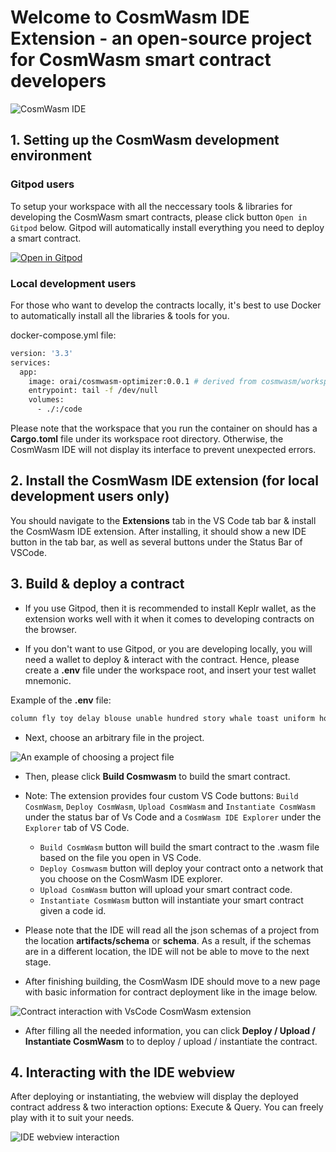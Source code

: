 # Welcome to CosmWasm IDE Extension - an open-source project for CosmWasm smart contract developers

![CosmWasm IDE](https://raw.githubusercontent.com/oraichain/vscode-cosmwasm/docs/contributing/public/logo-128.png)

## 1. Setting up the CosmWasm development environment

### Gitpod users

To setup your workspace with all the neccessary tools & libraries for developing the CosmWasm smart contracts, please click button ```Open in Gitpod``` below. Gitpod will automatically install everything you need to deploy a smart contract.

[![Open in Gitpod](https://gitpod.io/button/open-in-gitpod.svg)](https://gitpod.io/#https://github.com/oraichain/cosmwasm-gitpod)

### Local development users

For those who want to develop the contracts locally, it's best to use Docker to automatically install all the libraries & tools for you.

docker-compose.yml file:

```bash
version: '3.3'
services:
  app:
    image: orai/cosmwasm-optimizer:0.0.1 # derived from cosmwasm/workspace-optimizer:0.12.6. Source: https://github.com/CosmWasm/rust-optimizer
    entrypoint: tail -f /dev/null
    volumes:
      - ./:/code
```

Please note that the workspace that you run the container on should has a **Cargo.toml** file under its workspace root directory. Otherwise, the CosmWasm IDE will not display its interface to prevent unexpected errors.

## 2. Install the CosmWasm IDE extension (for local development users only)

You should navigate to the **Extensions** tab in the VS Code tab bar & install the CosmWasm IDE extension. After installing, it should show a new IDE button in the tab bar, as well as several buttons under the Status Bar of VSCode.

## 3. Build & deploy a contract

- If you use Gitpod, then it is recommended to install Keplr wallet, as the extension works well with it when it comes to developing contracts on the browser.

- If you don't want to use Gitpod, or you are developing locally, you will need a wallet to deploy & interact with the contract. Hence, please create a **.env** file under the workspace root, and insert your test wallet mnemonic. 

Example of the **.env** file:

```bash
column fly toy delay blouse unable hundred story whale toast uniform hope
```

- Next, choose an arbitrary file in the project.

![An example of choosing a project file](https://raw.githubusercontent.com/oraichain/cosmwasm-gitpod/master/docs/assets/choose-a-file.png)

- Then, please click **Build Cosmwasm** to build the smart contract.

* Note: The extension provides four custom VS Code buttons: ```Build CosmWasm```,  ```Deploy CosmWasm```, ```Upload CosmWasm``` and ```Instantiate CosmWasm``` under the status bar of Vs Code and a ```CosmWasm IDE Explorer``` under the ```Explorer``` tab of VS Code.

  - ```Build CosmWasm``` button will build the smart contract to the .wasm file based on the file you open in VS Code.
  - ```Deploy Cosmwasm``` button will deploy your contract onto a network that you choose on the CosmWasm IDE explorer.
  - ```Upload CosmWasm``` button will upload your smart contract code.
  - ```Instantiate CosmWasm``` button will instantiate your smart contract given a code id.

* Please note that the IDE will read all the json schemas of a project from the location **artifacts/schema** or **schema**. As a result, if the schemas are in a different location, the IDE will not be able to move to the next stage.

- After finishing building, the CosmWasm IDE should move to a new page with basic information for contract deployment like in the image below.

![Contract interaction with VsCode CosmWasm extension](https://raw.githubusercontent.com/oraichain/cosmwasm-gitpod/master/docs/assets/interact.png)

- After filling all the needed information, you can click **Deploy / Upload / Instantiate CosmWasm** to to deploy / upload / instantiate the contract.

## 4. Interacting with the IDE webview

After deploying or instantiating, the webview will display the deployed contract address & two interaction options: Execute & Query. You can freely play with it to suit your needs.

![IDE webview interaction](https://raw.githubusercontent.com/oraichain/cosmwasm-gitpod/master/docs/assets/interaction.png)
```